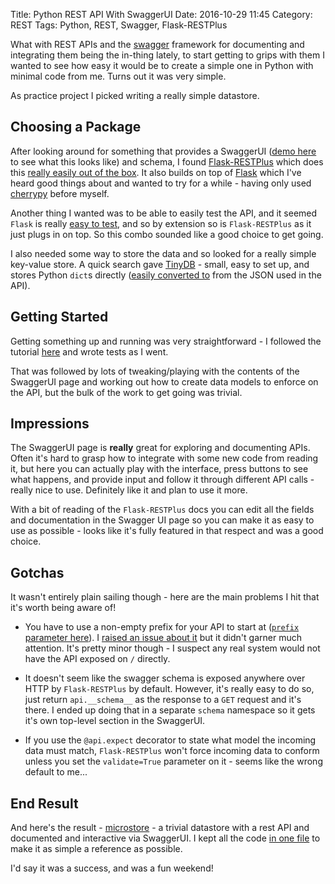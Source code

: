 Title: Python REST API With SwaggerUI
Date: 2016-10-29 11:45
Category: REST
Tags: Python, REST, Swagger, Flask-RESTPlus


What with REST APIs and the [swagger](http://swagger.io/) framework for documenting and integrating them being the in-thing lately, to start getting to grips with them I wanted to see how easy it would be to create a simple one in Python with minimal code from me. Turns out it was very simple.

As practice project I picked writing a really simple datastore.

## Choosing a Package

After looking around for something that provides a SwaggerUI ([demo here](http://petstore.swagger.io/) to see what this looks like) and schema, I found [Flask-RESTPlus](https://flask-restplus.readthedocs.io/en/stable/index.html) which does this [really easily out of the box](https://flask-restplus.readthedocs.io/en/stable/swagger.html#swagger-ui). It also builds on top of [Flask](http://flask.pocoo.org/) which I've heard good things about and wanted to try for a while - having only used [cherrypy](http://cherrypy.org/) before myself.

Another thing I wanted was to be able to easily test the API, and it seemed  `Flask` is really [easy to test](http://flask.pocoo.org/docs/0.11/testing/), and so by extension so is `Flask-RESTPlus` as it just plugs in on top. So this combo sounded like a good choice to get going.

I also needed some way to store the data and so looked for a really simple key-value store. A quick search gave [TinyDB](http://tinydb.readthedocs.io/en/latest/getting-started.html) - small, easy to set up, and stores Python `dict`s directly ([easily converted to](https://docs.python.org/3.5/library/json.html#json.loads) from the JSON used in the API).

## Getting Started

Getting something up and running was very straightforward - I followed the tutorial [here](http://michal.karzynski.pl/blog/2016/06/19/building-beautiful-restful-apis-using-flask-swagger-ui-flask-restplus/) and wrote tests as I went.

That was followed by lots of tweaking/playing with the contents of the SwaggerUI page and working out how to create data models to enforce on the API, but the bulk of the work to get going was trivial.

## Impressions

The SwaggerUI page is **really** great for exploring and documenting APIs. Often it's hard to grasp how to integrate with some new code from reading it, but here you can actually play with the interface, press buttons to see what happens, and provide input and follow it through different API calls - really nice to use. Definitely like it and plan to use it more.

With a bit of reading of the `Flask-RESTPlus` docs you can edit all the fields and documentation in the Swagger UI page so you can make it as easy to use as possible - looks like it's fully featured in that respect and was a good choice.

## Gotchas

It wasn't entirely plain sailing though - here are the main problems I hit that it's worth being aware of!

* You have to use a non-empty prefix for your API to start at ([`prefix` parameter here](https://flask-restplus.readthedocs.io/en/stable/api.html#flask_restplus.Api)). I [raised an issue about it](https://github.com/noirbizarre/flask-restplus/issues/210) but it didn't garner much attention. It's pretty minor though - I suspect any real system would not have the API exposed on `/` directly.

* It doesn't seem like the swagger schema is exposed anywhere over HTTP by `Flask-RESTPlus` by default. However, it's really easy to do so, just return `api.__schema__` as the response to a `GET` request and it's there. I ended up doing that in a separate `schema` namespace so it gets it's own top-level section in the SwaggerUI.

* If you use the `@api.expect` decorator to state what model the incoming data must match, `Flask-RESTPlus` won't force incoming data to conform unless you set the `validate=True` parameter on it - seems like the wrong default to me...

## End Result

And here's the result - [microstore](https://github.com/olipratt/microstore) - a trivial datastore with a rest API and documented and interactive via SwaggerUI. I kept all the code [in one file](https://github.com/olipratt/microstore/blob/master/microstore.py) to make it as simple a reference as possible.

I'd say it was a success, and was a fun weekend!

